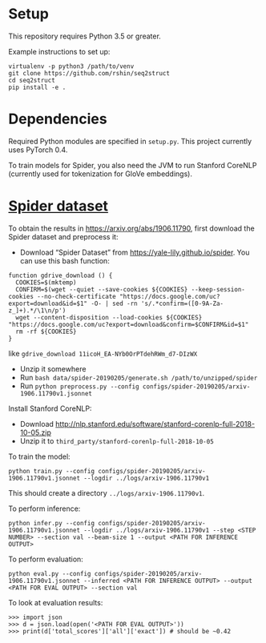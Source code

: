 # Setup
This repository requires Python 3.5 or greater.

Example instructions to set up:
```
virtualenv -p python3 /path/to/venv
git clone https://github.com/rshin/seq2struct
cd seq2struct
pip install -e .
```

# Dependencies
Required Python modules are specified in `setup.py`. This project currently uses PyTorch 0.4.

To train models for Spider, you also need the JVM to run Stanford CoreNLP (currently used for tokenization for GloVe embeddings).

# [Spider dataset](https://yale-lily.github.io/spider)
To obtain the results in https://arxiv.org/abs/1906.11790, first download the Spider dataset and preprocess it:
- Download “Spider Dataset” from https://yale-lily.github.io/spider. You can use this bash function:
```
function gdrive_download () {
  COOKIES=$(mktemp)
  CONFIRM=$(wget --quiet --save-cookies ${COOKIES} --keep-session-cookies --no-check-certificate "https://docs.google.com/uc?export=download&id=$1" -O- | sed -rn 's/.*confirm=([0-9A-Za-z_]+).*/\1\n/p')
  wget --content-disposition --load-cookies ${COOKIES} "https://docs.google.com/uc?export=download&confirm=$CONFIRM&id=$1"
  rm -rf ${COOKIES}
}
```
like `gdrive_download 11icoH_EA-NYb0OrPTdehRWm_d7-DIzWX`
- Unzip it somewhere
- Run `bash data/spider-20190205/generate.sh /path/to/unzipped/spider`
- Run `python preprocess.py --config configs/spider-20190205/arxiv-1906.11790v1.jsonnet`

Install Stanford CoreNLP:
- Download http://nlp.stanford.edu/software/stanford-corenlp-full-2018-10-05.zip
- Unzip it to `third_party/stanford-corenlp-full-2018-10-05`

To train the model:
```
python train.py --config configs/spider-20190205/arxiv-1906.11790v1.jsonnet --logdir ../logs/arxiv-1906.11790v1
```
This should create a directory `../logs/arxiv-1906.11790v1`.

To perform inference:
```
python infer.py --config configs/spider-20190205/arxiv-1906.11790v1.jsonnet --logdir ../logs/arxiv-1906.11790v1 --step <STEP NUMBER> --section val --beam-size 1 --output <PATH FOR INFERENCE OUTPUT>
```

To perform evaluation:
```
python eval.py --config configs/spider-20190205/arxiv-1906.11790v1.jsonnet --inferred <PATH FOR INFERENCE OUTPUT> --output <PATH FOR EVAL OUTPUT> --section val
```

To look at evaluation results:
```
>>> import json
>>> d = json.load(open('<PATH FOR EVAL OUTPUT>')) 
>>> print(d['total_scores']['all']['exact']) # should be ~0.42
```